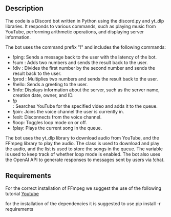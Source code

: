 

## Description
The code is a Discord bot written in Python using the discord.py and yt_dlp libraries. It responds to various commands, such as playing music from YouTube, performing arithmetic operations, and displaying server information.

The bot uses the command prefix "!" and includes the following commands:

* !ping: Sends a message back to the user with the latency of the bot.
* !sum <numOne> <numTwo>: Adds two numbers and sends the result back to the user.
* !div <numOne> <numTwo>: Divides the first number by the second number and sends the result back to the user.
* !prod <numOne> <numTwo>: Multiplies two numbers and sends the result back to the user.
* !hello: Sends a greeting to the user.
* !info: Displays information about the server, such as the server name, creation date, owner, and ID.
* !p <search>: Searches YouTube for the specified video and adds it to the queue.
* !join: Joins the voice channel the user is currently in.
* !exit: Disconnects from the voice channel.
* !loop: Toggles loop mode on or off.
* !play: Plays the current song in the queue.

The bot uses the yt_dlp library to download audio from YouTube, and the FFmpeg library to play the audio. The class is used to download and play the audio, and the list is used to store the songs in the queue. The variable is used to keep track of whether loop mode is enabled. The bot also uses the OpenAI API to generate responses to messages sent by users via !chat.

## Requirements
For the correct installation of FFmpeg we suggest the use of the following tutorial [Youtube](https://www.youtube.com/watch?v=re_IEwXlcXU) 

  
for the installation of the dependencies it is suggested to use pip install -r requirements

